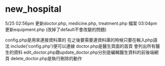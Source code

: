 # new_hospital
5/25 02:56pm 更新doctor.php, medicine.php, treatment.php 檔案
03:04pm 更新equipment.php (改掉了default不會改變的問題)

config.php是用來連接資料庫的 在之後要需要連資料庫的時候只要在輸入php語法 include('config.php')便可以連線
doctor.php是醫生頁面的首頁 會列出所有醫生的資料
    edit_doctor.php跟update_doctor.php分別是編輯醫生資料的前後端網頁
    delete_doctor.php是執行刪除的動作
